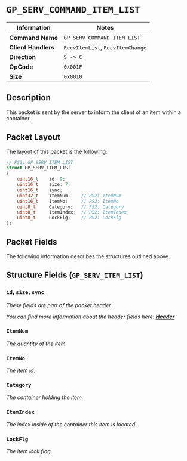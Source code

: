 # `GP_SERV_COMMAND_ITEM_LIST`

| Information               | Notes |
|---                        |---    |
| **Command Name**          | `GP_SERV_COMMAND_ITEM_LIST` |
| **Client Handlers**       | `RecvItemList`, `RecvItemChange` |
| **Direction**             | `S -> C` |
| **OpCode**                | `0x001F` |
| **Size**                  | `0x0010` |

## Description

This packet is sent by the server to inform the client of an item within a container.

## Packet Layout

The layout of this packet is the following:

```cpp
// PS2: GP_SERV_ITEM_LIST
struct GP_SERV_ITEM_LIST
{
    uint16_t    id: 9;
    uint16_t    size: 7;
    uint16_t    sync;
    uint32_t    ItemNum;    // PS2: ItemNum
    uint16_t    ItemNo;     // PS2: ItemNo
    uint8_t     Category;   // PS2: Category
    uint8_t     ItemIndex;  // PS2: ItemIndex
    uint8_t     LockFlg;    // PS2: LockFlg
};
```

## Packet Fields

The following information describes the structures outlined above.

## Structure Fields (`GP_SERV_ITEM_LIST`)

### `id`, `size`, `sync`

_These fields are part of the packet header._

_You can find more information about the header fields here: [**Header**](/world/HEADER.md)_

### `ItemNum`

_The quantity of the item._

### `ItemNo`

_The item id._

### `Category`

_The container holding the item._

### `ItemIndex`

_The index inside of the container this item is located._

### `LockFlg`

_The item lock flag._
